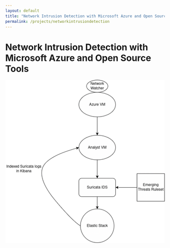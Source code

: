 ```yaml
---
layout: default
title: "Network Intrusion Detection with Microsoft Azure and Open Source Tools"
permalink: /projects/networkintrusiondetection
---
```

# Network Intrusion Detection with Microsoft Azure and Open Source Tools

![Project Setup Diagram](/assets/images/project01_diagram.png)

